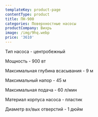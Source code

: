 ```yaml
---
templateKey: product-page
contentType: product
title: ПН-900
categories: Поверхностные насосы
productCompany: Вихрь
image: /img/9hq.webp
price: '3610'
---
```

Тип насоса - центробежный

Мощность - 900 вт

Максимальная глубина всасывания - 9 м

Максимальный напор - 45 м

Максимальная подача - 60 л/мин

Материал корпуса насоса - пластик

Диаметр вх/вых отверстий - 1 дюйм
